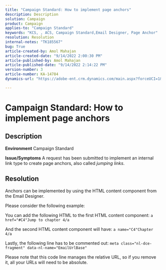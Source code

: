 ```yaml
---
title: "Campaign Standard: How to implement page anchors"
description: Description
solution: Campaign
product: Campaign
applies-to: "Campaign Standard"
keywords: "KCS, , ACS, Campaign Standard,Email Designer, Page Anchor"
resolution: Resolution
internal-notes: "TK185567"
bug: True
article-created-by: Amol Mahajan
article-created-date: "9/14/2022 2:00:30 PM"
article-published-by: Amol Mahajan
article-published-date: "9/14/2022 2:14:22 PM"
version-number: 3
article-number: KA-14784
dynamics-url: "https://adobe-ent.crm.dynamics.com/main.aspx?forceUCI=1&pagetype=entityrecord&etn=knowledgearticle&id=5d323997-3534-ed11-9db1-00224808679b"

---
```

# Campaign Standard: How to implement page anchors

## Description

<b>Environment</b>
Campaign Standard


<b>Issue/Symptoms</b>
A request has been submitted to implement an internal link type to create page anchors, also called *jumping links*.


## Resolution


Anchors can be implemented by using the HTML content component from the Email Designer.

Please consider the following example:

You can add the following HTML to the first HTML content component:
`a href="#C4"Jump to chapter 4/a`

And the second HTML content component will have:
`a name="C4"Chapter 4/a`

Lastly, the following line has to be commented out:
`meta class="nl-dce-fragment" data-nl-name="EmailUrlBase"`

Please note that this code line manages the relative URL, so if you remove it, all your URLs will need to be absolute.
